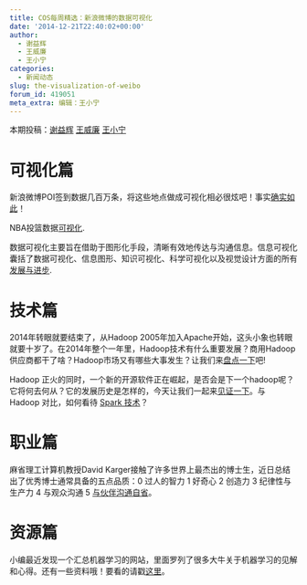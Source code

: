 ```yaml
---
title: COS每周精选：新浪微博的数据可视化
date: '2014-12-21T22:40:02+00:00'
author:
  - 谢益辉
  - 王威廉
  - 王小宁
categories:
  - 新闻动态
slug: the-visualization-of-weibo
forum_id: 419051
meta_extra: 编辑：王小宁
---
```


本期投稿：[谢益辉](http://yihui.name/) [王威廉](http://weibo.com/u/1657470871?from=feed&loc=avatar) [王小宁](http://weibo.com/wangxiaoningtongxue/profile?rightmod=1&wvr=6&mod=personinf)

# 可视化篇

新浪微博POI签到数据几百万条，将这些地点做成可视化相必很炫吧！事实[确实如此](http://www.thinkgis.cn/public/sina/)！

NBA投篮数据[可视化](http://peterbeshai.com/buckets/app/).

数据可视化主要旨在借助于图形化手段，清晰有效地传达与沟通信息。信息可视化囊括了数据可视化、信息图形、知识可视化、科学可视化以及视觉设计方面的所有[发展与进步](http://t.cn/Rz3wvCV).

# 技术篇

2014年转眼就要结束了，从Hadoop 2005年加入Apache开始，这头小象也转眼就要十岁了。在2014年整个一年里，Hadoop技术有什么重要发展？商用Hadoop供应商都干了啥？Hadoop市场又有哪些大事发生？让我们来[盘点一下](http://t.cn/Rz1fEOF)吧!

Hadoop 正火的同时，一个新的开源软件正在崛起，是否会是下一个hadoop呢？它将何去何从？它的发展历史是怎样的，今天让我们一起来[见证一下](http://www.thebigdata.cn/JieJueFangAn/12877.html)。与 Hadoop 对比，如何看待 [Spark 技术](http://www.zhihu.com/question/26568496)？

# 职业篇

麻省理工计算机教授David Karger接触了许多世界上最杰出的博士生，近日总结出了优秀博士通常具备的五点品质：0 过人的智力 1 好奇心 2 创造力 3 纪律性与生产力 4 与观众沟通 5 [与伙伴沟通自省](http://www.quora.com/What-qualities-characterize-a-great-PhD-student/answer/David-Karger-1)。

# 资源篇

小编最近发现一个汇总机器学习的网站，里面罗列了很多大牛关于机器学习的见解和心得。还有一些资料哦！要看的请戳[这里](http://ml.memect.com/)。
